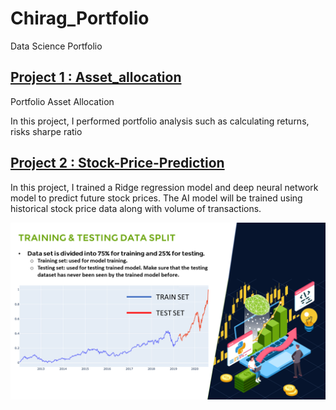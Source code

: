 # Chirag_Portfolio
Data Science Portfolio

## [Project 1 : Asset_allocation](https://github.com/chiggy1997/Asset_allocation)
Portfolio Asset Allocation

In this project, I performed portfolio analysis such as calculating returns, risks sharpe ratio

## [Project 2 : Stock-Price-Prediction](https://github.com/chiggy1997/Stock-Price-Prediction)
In this project, I trained a Ridge regression model and deep neural network model to predict future stock prices.
The AI model will be trained using historical stock price data along with volume of transactions.

![](https://github.com/chiggy1997/Chirag_Portfolio/blob/main/images/StockPriceML_Slide7.PNG)
